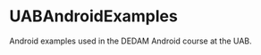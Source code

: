 UABAndroidExamples
==================

Android examples used in the DEDAM Android course at the UAB.
